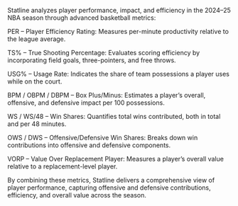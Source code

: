 Statline analyzes player performance, impact, and efficiency in the 2024–25 NBA season through advanced basketball metrics:

PER – Player Efficiency Rating: Measures per-minute productivity relative to the league average.

TS% – True Shooting Percentage: Evaluates scoring efficiency by incorporating field goals, three-pointers, and free throws.

USG% – Usage Rate: Indicates the share of team possessions a player uses while on the court.

BPM / OBPM / DBPM – Box Plus/Minus: Estimates a player’s overall, offensive, and defensive impact per 100 possessions.

WS / WS/48 – Win Shares: Quantifies total wins contributed, both in total and per 48 minutes.

OWS / DWS – Offensive/Defensive Win Shares: Breaks down win contributions into offensive and defensive components.

VORP – Value Over Replacement Player: Measures a player’s overall value relative to a replacement-level player.

By combining these metrics, Statline delivers a comprehensive view of player performance, capturing offensive and defensive contributions, efficiency, and overall value across the season.
